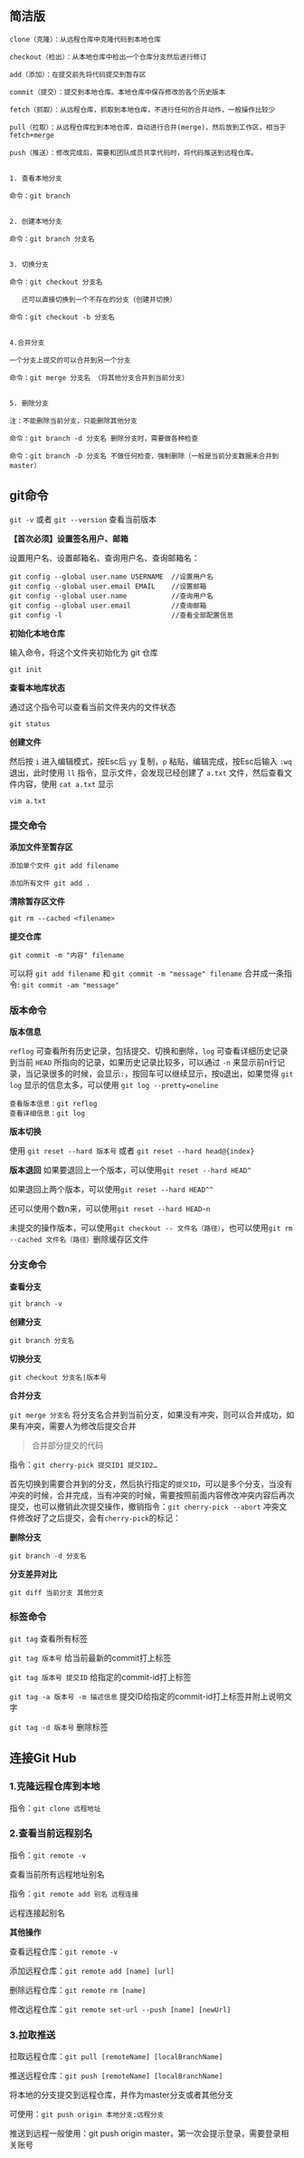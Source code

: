 

## 简洁版

```
clone（克隆）：从远程仓库中克隆代码到本地仓库

checkout（检出）：从本地仓库中检出一个仓库分支然后进行修订

add（添加）：在提交前先将代码提交到暂存区

commit（提交）：提交到本地仓库。本地仓库中保存修改的各个历史版本

fetch（抓取）：从远程仓库，抓取到本地仓库，不进行任何的合并动作，一般操作比较少

pull（拉取）：从远程仓库拉到本地仓库，自动进行合并(merge)，然后放到工作区，相当于fetch+merge

push（推送）：修改完成后，需要和团队成员共享代码时，将代码推送到远程仓库。


1. 查看本地分支

命令：git branch


2. 创建本地分支

命令：git branch 分支名


3. 切换分支

命令：git checkout 分支名

   还可以直接切换到一个不存在的分支（创建并切换）

命令：git checkout -b 分支名


4.合并分支

一个分支上提交的可以合并到另一个分支

命令：git merge 分支名 （将其他分支合并到当前分支）


5. 删除分支

注：不能删除当前分支，只能删除其他分支

命令：git branch -d 分支名 删除分支时，需要做各种检查

命令：git branch -D 分支名 不做任何检查，强制删除（一般是当前分支数据未合并到master）
```

## git命令

`git -v` 或者 `git --version` 查看当前版本



**【首次必须】设置签名用户、邮箱**

设置用户名、设置邮箱名、查询用户名、查询邮箱名：

```git
git config --global user.name USERNAME	//设置用户名
git config --global user.email EMAIL	//设置邮箱
git config --global user.name			//查询用户名
git config --global user.email			//查询邮箱
git config -l							//查看全部配置信息
```



**初始化本地仓库**

输入命令，将这个文件夹初始化为 git 仓库

```git
git init	
```



**查看本地库状态**

通过这个指令可以查看当前文件夹内的文件状态

```git
git status
```



**创建文件**

然后按 `i` 进入编辑模式，按Esc后 `yy` 复制，`p` 粘贴，编辑完成，按Esc后输入 `:wq` 退出，此时使用 `ll` 指令，显示文件，会发现已经创建了 `a.txt` 文件，然后查看文件内容，使用 `cat a.txt` 显示

```shell
vim a.txt
```



### 提交命令

**添加文件至暂存区**

```git
添加单个文件 git add filename

添加所有文件 git add .
```



**清除暂存区文件**

```git
git rm --cached <filename>
```



**提交仓库**

```git
git commit -m "内容" filename
```

可以将 `git add filename` 和 `git commit -m "message" filename` 合并成一条指令: `git commit -am "message"`



### 版本命令

**版本信息**

`reflog` 可查看所有历史记录，包括提交、切换和删除，`log` 可查看详细历史记录到当前 `HEAD` 所指向的记录，如果历史记录比较多，可以通过 `-n` 来显示前n行记录，当记录很多的时候，会显示`:`，按回车可以继续显示，按`Q`退出，如果觉得 `git log` 显示的信息太多，可以使用 `git log --pretty=oneline`

```git
查看版本信息：git reflog
查看详细信息：git log
```



**版本切换**

使用 `git reset --hard 版本号` 或者 `git reset --hard head@{index}`



**版本退回**
如果要退回上一个版本，可以使用`git reset --hard HEAD^`

如果退回上两个版本，可以使用`git reset --hard HEAD^^`

还可以使用个数n来，可以使用`git reset --hard HEAD~n`

未提交的操作版本，可以使用`git checkout -- 文件名（路径）`，也可以使用`git rm --cached 文件名（路径）`删除缓存区文件



### 分支命令

**查看分支**

`git branch -v`



**创建分支**

`git branch 分支名`



**切换分支**

`git checkout 分支名|版本号`



**合并分支**

`git merge 分支名`  将分支名合并到当前分支，如果没有冲突，则可以合并成功，如果有冲突，需要人为修改后提交合并



> 合并部分提交的代码

指令：`git cherry-pick 提交ID1 提交ID2…`

首先切换到需要合并到的分支，然后执行指定的`提交ID`，可以是多个分支，当没有冲突的时候，合并完成，当有冲突的时候，需要按照前面内容修改冲突内容后再次提交，也可以撤销此次提交操作，撤销指令：`git cherry-pick --abort` 冲突文件修改好了之后提交，会有`cherry-pick`的标记：



**删除分支**

`git branch -d 分支名`



**分支差异对比**

`git diff 当前分支 其他分支`



### 标签命令

`git tag`	查看所有标签

`git tag 版本号`	给当前最新的commit打上标签

`git tag 版本号 提交ID`	给指定的commit-id打上标签

`git tag -a 版本号 -m 描述信息`	 提交ID给指定的commit-id打上标签并附上说明文字

`git tag -d 版本号`	删除标签

## 连接Git Hub

### 1.克隆远程仓库到本地

指令：`git clone 远程地址`

### 2.查看当前远程别名

指令：`git remote -v`

查看当前所有远程地址别名

指令：`git remote add 别名 远程连接`

远程连接起别名

**其他操作**

查看远程仓库：`git remote -v`

添加远程仓库：`git remote add [name] [url]`

删除远程仓库：`git remote rm [name]`

修改远程仓库：`git remote set-url --push [name] [newUrl]`

### 3.拉取推送

拉取远程仓库：`git pull [remoteName] [localBranchName]`

推送远程仓库：`git push [remoteName] [localBranchName]`

将本地的分支提交到远程仓库，并作为master分支或者其他分支

可使用：`git push origin 本地分支:远程分支`

推送到远程一般使用：git push origin master，第一次会提示登录，需要登录相关账号